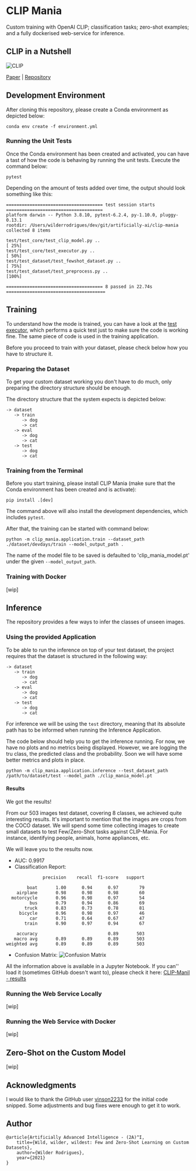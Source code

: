 # CLIP Mania

Custom training with OpenAI CLIP; classification tasks; zero-shot examples; and a fully dockerised web-service for inference.

## CLIP in a Nutshell

![CLIP](images/CLIP.png)

[Paper](https://arxiv.org/pdf/2103.00020.pdf) | [Repository](https://github.com/openai/CLIP)

## Development Environment

After cloning this repository, please create a Conda environment as depicted below:

```shell script
conda env create -f environment.yml
```

### Running the Unit Tests

Once the Conda environment has been created and activated, you can have a tast of how the code is behaving by running
the unit tests. Execute the command below:

```shell script
pytest
```

Depending on the amount of tests added over time, the output should look something like this:

```shell script
===================================== test session starts =====================================
platform darwin -- Python 3.8.10, pytest-6.2.4, py-1.10.0, pluggy-0.13.1
rootdir: /Users/wilderrodrigues/dev/git/artificially-ai/clip-mania
collected 8 items

test/test_core/test_clip_model.py ..                                                     [ 25%]
test/test_core/test_executor.py ..                                                       [ 50%]
test/test_dataset/test_fewshot_dataset.py ..                                             [ 75%]
test/test_dataset/test_preprocess.py ..                                                  [100%]

===================================== 8 passed in 22.74s ======================================
```

## Training

To understand how the mode is trained, you can have a look at the [test executor](tests/test_core/test_executor.py), which
performs a quick test just to make sure the code is working fine. The same piece of code is used in the training
application.

Before you proceed to train with your dataset, please check below how you have to structure it.

### Preparing the Dataset

To get your custom dataset working you don't have to do much, only preparing the directory structure should be enough.

The directory structure that the system expects is depicted below:

```shell script
-> dataset
   -> train
      -> dog
      -> cat
   -> eval
      -> dog
      -> cat
   -> test
      -> dog
      -> cat
```  

### Training from the Terminal

Before you start training, please install CLIP Mania (make sure that the Conda environment has been created and is
activate):

```shell script
pip install .[dev]
```

The command above will also install the development dependencies, which includes `pytest`.

After that, the training can be started with command below:

```shell script
python -m clip_mania.application.train --dataset_path ./dataset/devdays/train --model_output_path .
```

The name of the model file to be saved is defaulted to 'clip_mania_model.pt' under the given `--model_output_path`.

### Training with Docker

[wip]

## Inference

The repository provides a few ways to infer the classes of unseen images. 

### Using the provided Application

To be able to run the inference on top of your test dataset, the project requires that the dataset is structured in the
following way:

```shell script
-> dataset
   -> train
      -> dog
      -> cat
   -> eval
      -> dog
      -> cat
   -> test
      -> dog
      -> cat
```  

For inference we will be using the `test` directory, meaning that its absolute path has to be informed when running
the Inference Application.

The code below should help you to get the inference running. For now, we have no plots and no metrics being displayed.
However, we are logging the tru class, the predicted class and the probability. Soon we will have some better metrics
and plots in place.

```shell script
python -m clip_mania.application.inference --test_dataset_path /path/to/dataset/test --model_path ./clip_mania_model.pt
```

#### Results

We got the results!

From our 503 images test dataset, covering 8 classes, we achieved quite interesting results. It's important to mention
that the images are crops from the COCO dataset. We will spend some time collecting images to create small datasets
to test Few/Zero-Shot tasks against CLIP-Mania. For instance, identifying people, animals, home appliances, etc.

We will leave you to the results now.

* AUC: 0.9917
* Classification Report:
```angular2html
              precision    recall  f1-score   support

        boat       1.00      0.94      0.97        79
    airplane       0.98      0.98      0.98        60
  motorcycle       0.96      0.98      0.97        54
         bus       0.79      0.94      0.86        69
       truck       0.83      0.73      0.78        81
     bicycle       0.96      0.98      0.97        46
         car       0.71      0.64      0.67        47
       train       0.90      0.97      0.94        67

    accuracy                           0.89       503
   macro avg       0.89      0.89      0.89       503
weighted avg       0.89      0.89      0.89       503
```
* Confusion Matrix:
![Confusion Matrix](images/confusion_matrix.png)

All the information above is available in a Jupyter Notebook. If you can'' load it (sometimes GitHub doesn't want to),
please check it here: [CLIP-Manil - results](https://nbviewer.jupyter.org/github/artificially-ai/clip-mania/blob/main/notebooks/CLIP-Mania%20-%20results.ipynb)

### Running the Web Service Locally

[wip]

### Running the Web Service with Docker

[wip]

## Zero-Shot on the Custom Model

[wip]

## Acknowledgments

I would like to thank the GitHub user [vinson2233](https://github.com/vinson2233) for the initial code snipped. Some
adjustments and bug fixes were enough to get it to work.

## Author

```angular2html
@article{Artificially Advanced Intelligence - (2A)^I,
    title={Wild, wilder, wildest: Few and Zero-Shot Learning on Custom Datasets},
    author={Wilder Rodrigues},
    year={2021}
}
```
